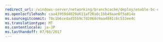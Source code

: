 ```yaml
---
redirect_url: /windows-server/networking/branchcache/deploy/enable-bc-on-file-share
ms.openlocfilehash: caa43959d4029a611af28a0c1bb49aae6f5a814e
ms.sourcegitcommit: 70c1b6cedad55b9c7d2068c9aa4891c6c533ee4c
ms.translationtype: MT
ms.contentlocale: ja-JP
ms.lasthandoff: 07/03/2017
---
```


